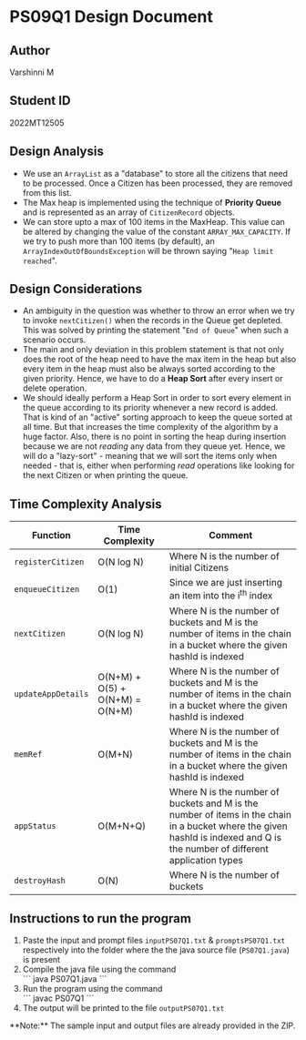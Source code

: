 # PS09Q1 Design Document

## Author
Varshinni M

## Student ID
2022MT12505

## Design Analysis

- We use an `ArrayList` as a "database" to store all the citizens that need to be processed. Once a Citizen has been processed, they are removed from this list.
- The Max heap is implemented using the technique of **Priority Queue** and is represented as an array of `CitizenRecord` objects.
- We can store upto a max of 100 items in the MaxHeap. This value can be altered by changing the value of the constant `ARRAY_MAX_CAPACITY`. If we try to push more than 100 items (by default), an `ArrayIndexOutOfBoundsException` will be thrown saying "`Heap limit reached`".

## Design Considerations
- An ambiguity in the question was whether to throw an error when we try to invoke `nextCitizen()` when the records in the Queue get depleted. This was solved by printing the statement "`End of Queue`" when such a scenario occurs.
- The main and only deviation in this problem statement is that not only does the root of the heap need to have the max item in the heap but also every item in the heap must also be always sorted according to the given priority. Hence, we have to do a **Heap Sort** after every insert or delete operation.
- We should ideally perform a Heap Sort in order to sort every element in the queue according to its priority whenever a new record is added. That is kind of an "active" sorting approach to keep the queue sorted at all time. But that increases the time complexity of the algorithm by a huge factor. Also, there is no point in sorting the heap during insertion because we are not *reading* any data from they queue yet. Hence, we will do a "lazy-sort" - meaning that we will sort the items only when needed - that is, either when performing *read* operations like looking for the next Citizen or when printing the queue.

## Time Complexity Analysis

| Function           | Time Complexity                 | Comment                                                                                                                                                                     |
| ------------------ | ------------------------------- | --------------------------------------------------------------------------------------------------------------------------------------------------------------------------- |
| `registerCitizen`  | O(N log N)                      | Where N is the number of initial Citizens                                                                                                                                   |
| `enqueueCitizen`   | O(1)                            | Since we are just inserting an item into the i<sup>th</sup> index                                                                                                           |
| `nextCitizen`      | O(N log N)                      | Where N is the number of buckets and M is the number of items in the chain in a bucket where the given hashId is indexed                                                    |
| `updateAppDetails` | O(N+M) + O(5) + O(N+M) = O(N+M) | Where N is the number of buckets and M is the number of items in the chain in a bucket where the given hashId is indexed                                                    |
| `memRef`           | O(M+N)                          | Where N is the number of buckets and M is the number of items in the chain in a bucket where the given hashId is indexed                                                    |
| `appStatus`        | O(M+N+Q)                        | Where N is the number of buckets and M is the number of items in the chain in a bucket where the given hashId is indexed and Q is the number of different application types |
| `destroyHash`      | O(N)                            | Where N is the number of buckets                                                                                                                                            |

## Instructions to run the program
<ol>
<li>Paste the input and prompt files <code>inputPS07Q1.txt</code> & <code>promptsPS07Q1.txt</code> respectively into the folder where the the java source file (<code>PS07Q1.java</code>) is present</li>
<li>Compile the java file using the command</li>
```
java PS07Q1.java
```
<li>Run the program using the command</li>
```
javac PS07Q1
```
<li>The output will be printed to the file <code>outputPS07Q1.txt</code></li>
</ol>
**Note:** The sample input and output files are already provided in the ZIP.
